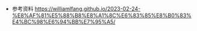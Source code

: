 



- 参考资料 <https://williamlfang.github.io/2023-02-24-%E8%AF%81%E5%88%B8%E8%A1%8C%E6%83%85%E8%B0%83%E4%BC%98%E6%94%BB%E7%95%A5/>